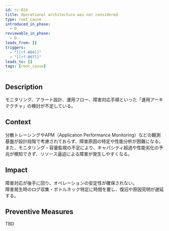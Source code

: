 ```yaml
---
id: rc-024
title: Operational architecture was not considered
type: root_cause
introduced_in_phase:
  - D
reviewable_in_phase:
  - D
leads_from: []
triggers:
  - "[[rf-004]]"
  - "[[rf-007]]"
leads_to: []
tags: [root_cause]
---
```


## Description
モニタリング、アラート設計、運用フロー、障害対応手順といった「運用アーキテクチャ」の検討が不足している。

## Context
分散トレーシングやAPM（Application Performance Monitoring）などの観測基盤が設計段階で考慮されておらず、障害原因の特定や性能分析が困難になる。  
また、モニタリング・容量監視の不足により、キャパシティ超過や性能劣化の予兆が検知できず、リソース逼迫による障害が発生しやすくなる。

## Impact
障害対応が後手に回り、オペレーションの安定性が確保されない。  
障害発生時のログ収集・ボトルネック特定に時間を要し、復旧や原因究明が遅延する。

## Preventive Measures
TBD